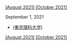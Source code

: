 [\[August 2021\]](2108.md) [\[October 2021\]](2110.md)

September 1, 2021
* [(東京理科大学)](https://www.tus.ac.jp/today/archive/20210811_6384.html)

[\[August 2021\]](2108.md) [\[October 2021\]](2110.md)
